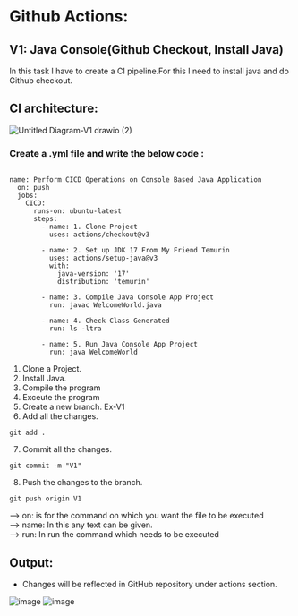 # Github Actions:
## V1: Java Console(Github Checkout, Install Java)
In this task I have to create a CI pipeline.For this I need to install java and do Github checkout.<br>

## CI architecture: <br>

![Untitled Diagram-V1 drawio (2)](https://github.com/NubeEra-Projects/MedicalSystem/assets/103624779/d8285614-f7b9-4691-a20d-ff730626df6b)


### Create a .yml file and write the below code : <br>

```

name: Perform CICD Operations on Console Based Java Application
  on: push
  jobs:
    CICD:
      runs-on: ubuntu-latest
      steps:
        - name: 1. Clone Project
          uses: actions/checkout@v3     

        - name: 2. Set up JDK 17 From My Friend Temurin
          uses: actions/setup-java@v3
          with:
            java-version: '17'
            distribution: 'temurin'

        - name: 3. Compile Java Console App Project
          run: javac WelcomeWorld.java

        - name: 4. Check Class Generated
          run: ls -ltra

        - name: 5. Run Java Console App Project
          run: java WelcomeWorld

```

1. Clone a Project. <br>
2. Install Java. <br>
3. Compile the program <br>
4. Exceute the program <br>
5. Create a new branch. Ex-V1 <br>
6. Add all the changes. <br>

``` 
git add .

 ```

7. Commit all the changes. <br>

``` 
git commit -m "V1"

 ```

8. Push the changes to the branch. <br>

``` 
git push origin V1

```


--> on: is for the command on which you want the file to be executed <br>
--> name: In this any text can be given. <br>
--> run: In run the command which needs to be executed <br>

## Output: <br>
* Changes will be reflected in GitHub repository under actions section. <br>

![image](https://github.com/NubeEra-Projects/MedicalSystem/assets/103624779/54bcdb11-25c7-462e-bdf7-d174cb424532)
![image](https://github.com/NubeEra-Projects/MedicalSystem/assets/103624779/e6adf356-0daa-49d3-9205-5e19a603ef79)






